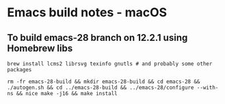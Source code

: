 # Emacs build notes - macOS

## To build emacs-28 branch on 12.2.1 using Homebrew libs

    brew install lcms2 librsvg texinfo gnutls # and probably some other packages

    rm -fr emacs-28-build && mkdir emacs-28-build && cd emacs-28 && ./autogen.sh && cd ../emacs-28-build && ../emacs-28/configure --with-ns && nice make -j16 && make install
